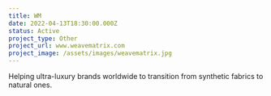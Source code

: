 ```yaml
---
title: WM
date: 2022-04-13T18:30:00.000Z
status: Active
project_type: Other
project_url: www.weavematrix.com
project_image: /assets/images/weavematrix.jpg
---
```

Helping ultra-luxury brands worldwide to transition from synthetic fabrics to natural ones.